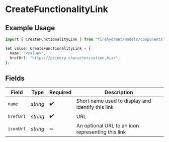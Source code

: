 # CreateFunctionalityLink

## Example Usage

```typescript
import { CreateFunctionalityLink } from "firehydrant/models/components";

let value: CreateFunctionalityLink = {
  name: "<value>",
  hrefUrl: "https://primary-characterization.biz/",
};
```

## Fields

| Field                                             | Type                                              | Required                                          | Description                                       |
| ------------------------------------------------- | ------------------------------------------------- | ------------------------------------------------- | ------------------------------------------------- |
| `name`                                            | *string*                                          | :heavy_check_mark:                                | Short name used to display and identify this link |
| `hrefUrl`                                         | *string*                                          | :heavy_check_mark:                                | URL                                               |
| `iconUrl`                                         | *string*                                          | :heavy_minus_sign:                                | An optional URL to an icon representing this link |